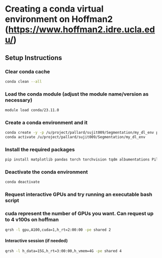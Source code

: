 
# Creating a conda virtual environment on Hoffman2 (https://www.hoffman2.idre.ucla.edu/)

## Setup Instructions

### Clear conda cache
```bash
conda clean --all
```

### Load the conda module (adjust the module name/version as necessary)
```bash
module load conda/23.11.0
```
### Create a conda environment and it
```bash
conda create -y -p /u/project/pallard/sujit009/Segmentation/my_dl_env python=3.11.6
conda activate /u/project/pallard/sujit009/Segmentation/my_dl_env
```
### Install the required packages
```bash
pip install matplotlib pandas torch torchvision tqdm albumentations Pillow opencv-python
```
### Deactivate the conda environment
```bash
conda deactivate
```


### Request interactive GPUs and try running an executable bash script
### cuda represent the number of GPUs you want. Can request up to 4 v100s on hoffman
```bash
qrsh -l gpu,A100,cuda=1,h_rt=2:00:00 -pe shared 2 
```
#### Interactive session (if needed)
```bash
qrsh -l h_data=15G,h_rt=3:00:00,h_vmem=4G -pe shared 4
```


